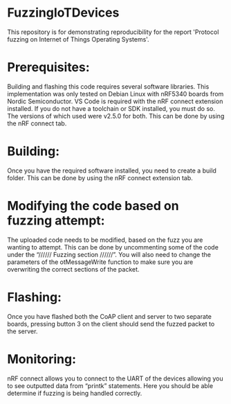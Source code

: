 # FuzzingIoTDevices

This repository is for demonstrating reproducibility for the report 'Protocol fuzzing on Internet of Things Operating Systems'.
# Prerequisites: 
Building and flashing this code requires several software libraries. This implementation was only tested on Debian Linux with nRF5340 boards from Nordic Semiconductor. 
VS Code is required with the nRF connect extension installed. If you do not have a toolchain or SDK installed, you must do so. The versions of which used were v2.5.0 for both. This can be done by using the nRF connect tab. 
# Building:
Once you have the required software installed, you need to create a build folder. This can be done by using the nRF connect extension tab. 
# Modifying the code based on fuzzing attempt:
The uploaded code needs to be modified, based on the fuzz you are wanting to attempt. This can be done by uncommenting some of the code under the “////// Fuzzing section //////”. You will also need to change the parameters of the otMessageWrite function to make sure you are overwriting the correct sections of the packet. 
# Flashing:
Once you have flashed both the CoAP client and server to two separate boards, pressing button 3 on the client should send the fuzzed packet to the server. 
# Monitoring:
nRF connect allows you to connect to the UART of the devices allowing you to see outputted data from “printk” statements. Here you should be able determine if fuzzing is being handled correctly. 
